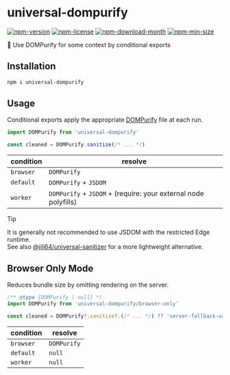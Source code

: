 <!----- BEGIN GHOST DOCS HEADER ----->

# universal-dompurify

<!----- BEGIN GHOST DOCS BADGES -----><a href="https://npmjs.com/package/universal-dompurify"><img src="https://img.shields.io/npm/v/universal-dompurify" alt="npm-version" /></a> <a href="https://npmjs.com/package/universal-dompurify"><img src="https://img.shields.io/npm/l/universal-dompurify" alt="npm-license" /></a> <a href="https://npmjs.com/package/universal-dompurify"><img src="https://img.shields.io/npm/dm/universal-dompurify" alt="npm-download-month" /></a> <a href="https://npmjs.com/package/universal-dompurify"><img src="https://img.shields.io/bundlephobia/min/universal-dompurify" alt="npm-min-size" /></a><!----- END GHOST DOCS BADGES ----->

💎 Use DOMPurify for some context by conditional exports

<!----- END GHOST DOCS HEADER ----->

## Installation

```sh
npm i universal-dompurify
```

## Usage

Conditional exports apply the appropriate [DOMPurify](https://github.com/cure53/DOMPurify#readme) file at each run.

```js
import DOMPurify from 'universal-dompurify'

const cleaned = DOMPurify.sanitize(/* ... */)
```

| condition | resolve                                                         |
| --------- | --------------------------------------------------------------- |
| `browser` | `DOMPurify`                                                     |
| `default` | `DOMPurify` + `JSDOM`                                           |
| `worker`  | `DOMPurify` + `JSDOM` + (require: your external node polyfills) |

> [!TIP]
> It is generally not recommended to use JSDOM with the restricted Edge runtime.  
> See also [@jill64/universal-sanitizer](https://github.com/jill64/universal-sanitizer) for a more lightweight alternative.

## Browser Only Mode

Reduces bundle size by omitting rendering on the server.

```js
/** @type {DOMPurify | null} */
import DOMPurify from 'universal-dompurify/browser-only'

const cleaned = DOMPurify?.sanitize?.(/* ... */) ?? 'server-fallback-value'
```

| condition | resolve     |
| --------- | ----------- |
| `browser` | `DOMPurify` |
| `default` | `null`      |
| `worker`  | `null`      |
